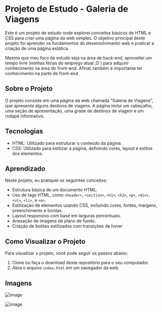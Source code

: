 # Projeto de Estudo - Galeria de Viagens

Este é um projeto de estudo onde explorei conceitos básicos de HTML e CSS para criar uma página da web simples. O objetivo principal deste projeto foi aprender os fundamentos do desenvolvimento web e praticar a criação de uma página estática.

Mesmo que meu foco de estudo seja na área de back-end, aproveitei um tempo livre (minhas férias do emprego atual ;D ) para adquirir conhecimento na área do front-end. Afinal, também é importante ter conhecimento na parte de front-end.

## Sobre o Projeto

O projeto consiste em uma página da web chamada "Galeria de Viagens", que apresenta alguns destinos de viagens. A página inclui um cabeçalho, uma seção de apresentação, uma grade de destinos de viagem e um rodapé informativo.

## Tecnologias

- HTML: Utilizado para estruturar o conteúdo da página.
- CSS: Utilizado para estilizar a página, definindo cores, layout e estilos dos elementos.

## Aprendizado

Neste projeto, eu pratiquei os seguintes conceitos:

- Estrutura básica de um documento HTML.
- Uso de tags HTML, como `<header>`, `<section>`, `<h1>`, `<h2>`, `<p>`, `<div>`, `<ul>`, `<li>`, e `<a>`.
- Estilização de elementos usando CSS, incluindo cores, fontes, margens, preenchimento e bordas.
- Layout responsivo com base em larguras percentuais.
- Anexação de imagens de plano de fundo.
- Criação de botões estilizados com transições de hover

## Como Visualizar o Projeto

Para visualizar o projeto, você pode seguir os passos abaixo:

1. Clone ou faça o download deste repositório para o seu computador.
2. Abra o arquivo `index.html` em um navegador da web.
   

## Imagens
![image](https://github.com/IgorWolf99/GaleriaViagens/assets/116234237/de37c9dd-0d4d-4057-bf4b-dfe81a9fe256)

![image](https://github.com/IgorWolf99/GaleriaViagens/assets/116234237/0bd07da1-d4fb-4c5b-91fa-f34144c78370)



